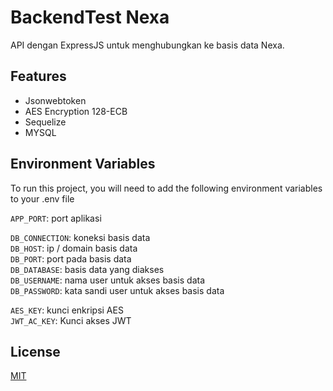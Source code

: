 
# BackendTest Nexa

API dengan ExpressJS untuk menghubungkan ke basis data Nexa.

## Features

- Jsonwebtoken
- AES Encryption 128-ECB
- Sequelize
- MYSQL


## Environment Variables

To run this project, you will need to add the following environment variables to your .env file

`APP_PORT`: port aplikasi


`DB_CONNECTION`: koneksi basis data
\
`DB_HOST`: ip / domain basis data
\
`DB_PORT`: port pada basis data
\
`DB_DATABASE`: basis data yang diakses
\
`DB_USERNAME`: nama user untuk akses basis data
\
`DB_PASSWORD`: kata sandi user untuk akses basis data


`AES_KEY`: kunci enkripsi AES
\
`JWT_AC_KEY`: Kunci akses JWT




## License

[MIT](https://choosealicense.com/licenses/mit/)

